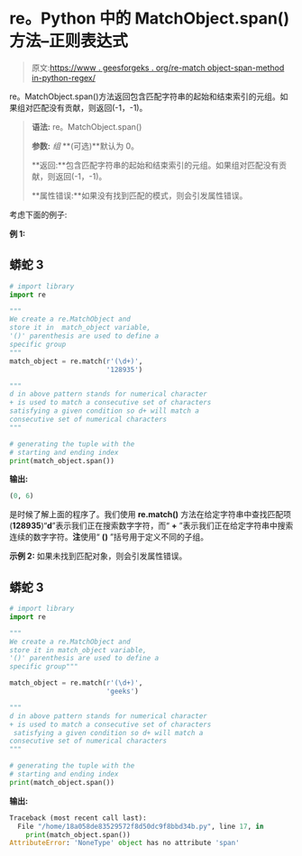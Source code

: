 # re。Python 中的 MatchObject.span()方法–正则表达式

> 原文:[https://www . geesforgeks . org/re-match object-span-method in-python-regex/](https://www.geeksforgeeks.org/re-matchobject-span-method-in-python-regex/)

re。MatchObject.span()方法返回包含匹配字符串的起始和结束索引的元组。如果组对匹配没有贡献，则返回(-1，-1)。

> **语法:** re。MatchObject.span()
> 
> **参数:** *组* **(可选)**默认为 0。
> 
> **返回:**包含匹配字符串的起始和结束索引的元组。如果组对匹配没有贡献，则返回(-1，-1)。
> 
> **属性错误:**如果没有找到匹配的模式，则会引发属性错误。

考虑下面的例子:

**例 1:**

## 蟒蛇 3

```py
# import library
import re

"""
We create a re.MatchObject and 
store it in  match_object variable, 
'()' parenthesis are used to define a 
specific group
"""
match_object = re.match(r'(\d+)',
                        '128935')

""" 
d in above pattern stands for numerical character
+ is used to match a consecutive set of characters 
satisfying a given condition so d+ will match a
consecutive set of numerical characters
"""

# generating the tuple with the 
# starting and ending index
print(match_object.span())
```

**输出:**

```py
(0, 6)    

```

是时候了解上面的程序了。我们使用 **re.match()** 方法在给定字符串中查找匹配项(**128935**)“**d**”表示我们正在搜索数字字符，而“ **+** ”表示我们正在给定字符串中搜索连续的数字字符。**注**使用“ **()** ”括号用于定义不同的子组。

**示例 2:** 如果未找到匹配对象，则会引发属性错误。

## 蟒蛇 3

```py
# import library
import re

"""
We create a re.MatchObject and 
store it in match_object variable,
'()' parenthesis are used to define a 
specific group"""

match_object = re.match(r'(\d+)',
                        'geeks')

""" 
d in above pattern stands for numerical character
+ is used to match a consecutive set of characters 
 satisfying a given condition so d+ will match a
consecutive set of numerical characters
"""

# generating the tuple with the
# starting and ending index
print(match_object.span())
```

**输出:**

```py
Traceback (most recent call last):
  File "/home/18a058de83529572f8d50dc9f8bbd34b.py", line 17, in 
    print(match_object.span())
AttributeError: 'NoneType' object has no attribute 'span'

```